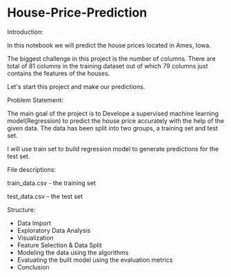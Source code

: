 # House-Price-Prediction


Introduction:

In this notebook we will predict the house prices located in Ames, Iowa.

The biggest challenge in this project is the number of columns. There are total of 81 columns in the training dataset out of which 79 columns just contains the features of the houses.

Let's start this project and make our predictions.


Problem Statement:

The main goal of the project is to Develope a supervised machine learning model(Regression) to predict the house price accurately with the help of the given data. The data has been split into two groups, a training set and test set. 

I will use train set to build regression model to generate predictions for the test set.


File descriptions:

train_data.csv - the training set

test_data.csv - the test set


Structure:

* Data Import
* Exploratory Data Analysis
* Visualization
* Feature Selection & Data Split
* Modeling the data using the algorithms
* Evaluating the built model using the evaluation metrics
* Conclusion


